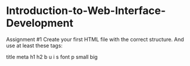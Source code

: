# Introduction-to-Web-Interface-Development
Assignment #1
Create your first HTML file with the correct structure. And use at least these tags:

title
meta
h1
h2
b
u
i
s
font
p
small
big

